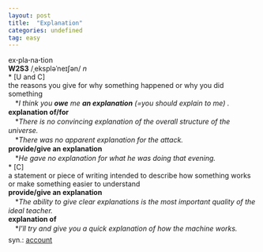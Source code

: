 ```yaml
---
layout: post
title:  "Explanation"
categories: undefined
tag: easy
---
```

<DIV style="MARGIN: 0px 0px 5px">ex<B>·</B>pla<B>·</B>na<B>·</B>tion<BR><B>W2S3</B> /ˌekspləˈneɪʃən/ <I>n</I> <BR>* [U and C] <BR>the reasons you give for why something happened or why you did something<BR>　*<I>I think you <B>owe</B> me <B>an explanation</B> (=you should explain to me) .</I><BR><B>explanation of/for</B><BR>　*<I>There is no convincing explanation of the overall structure of the universe.</I><BR>　*<I>There was no apparent explanation for the attack.</I><BR><B>provide/give an explanation</B><BR>　*<I>He gave no explanation for what he was doing that evening.</I><BR>* [C] <BR>a statement or piece of writing intended to describe how something works or make something easier to understand<BR><B>provide/give an explanation</B><BR>　*<I>The ability to give clear explanations is the most important quality of the ideal teacher.</I><BR><B>explanation of</B><BR>　*<I>I'll try and give you a quick explanation of how the machine works.</I></DIV>
<DIV style="MARGIN: 0px 0px 5px">
<DIV style="MARGIN: 4px 0px">syn.: <A href="{{ site.baseurl }}/account"><U>account</U></A></DIV></DIV>
